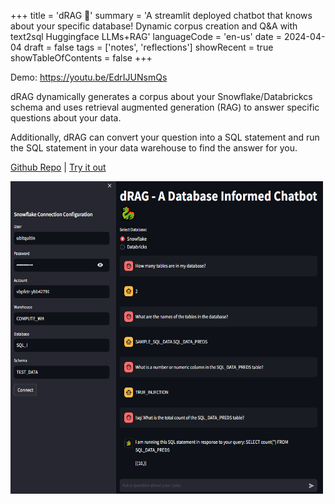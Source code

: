 +++
title = 'dRAG 🐲'
summary = 'A streamlit deployed chatbot that knows about your specific database! Dynamic corpus creation and Q&A with text2sql Huggingface LLMs+RAG'
languageCode = 'en-us'
date = 2024-04-04
draft = false
tags = ['notes', 'reflections']
showRecent = true
showTableOfContents = false
+++

Demo:
https://youtu.be/EdrIJUNsmQs

dRAG dynamically generates a corpus about your Snowflake/Databrickcs schema and uses retrieval augmented generation (RAG) to answer specific questions about your data.

Additionally, dRAG can convert your question into a SQL statement and run the SQL statement in your data warehouse to find the answer for you.

[Github Repo](https://github.com/ubitquitin/dbrag/tree/main) | [Try it out](https://datarag.streamlit.app/)

<img width="500" height="500" src="featured.PNG">